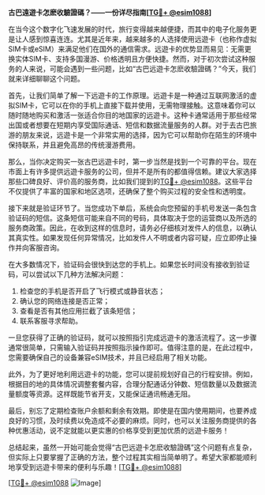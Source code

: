 **古巴遠遊卡怎麽收驗證碼？——一份详尽指南[[TG💪+ @esim1088](https://t.me/s/esim1088)]**

在当今这个数字化飞速发展的时代，旅行变得越来越便捷，而其中的电子化服务更是让人感到惊喜连连。尤其是近年来，越来越多的人选择使用远遊卡（也称作虚拟SIM卡或eSIM）来满足他们在国外的通信需求。远遊卡的优势显而易见：无需更换实体SIM卡、支持多国漫游、价格透明且方便快捷。然而，对于初次尝试这种服务的人来说，可能会遇到一些问题，比如“古巴远遊卡怎麽收驗證碼？”今天，我们就来详细聊聊这个问题。

首先，让我们简单了解一下远遊卡的工作原理。远遊卡是一种通过互联网激活的虚拟SIM卡，它可以在你的手机上直接下载并使用，无需物理接触。这意味着你可以随时随地购买和激活一张适合你目的地国家的远遊卡。这种卡通常适用于那些经常出国或者想要在短期内享受国际通话、短信和数据流量服务的人群。对于去古巴旅游的朋友来说，远遊卡是一个非常实用的选择，因为它可以帮助你在陌生的环境中保持联系，并且避免高昂的传统漫游费用。

那么，当你决定购买一张古巴远遊卡时，第一步当然是找到一个可靠的平台。现在市面上有许多提供远遊卡服务的公司，但并不是所有的都值得信赖。建议大家选择那些口碑良好、评价高的服务商，比如我们提到的[TG💪+ @esim1088](https://t.me/s/esim1088)。这些平台不仅提供了丰富的国家和地区选项，还确保了整个购买过程的安全性和透明度。

接下来就是验证环节了。当您成功下单后，系统会向您预留的手机号发送一条包含验证码的短信。这条短信可能来自不同的号码，具体取决于您的运营商以及所选的服务商政策。因此，在收到这样的信息时，请务必仔细核对发件人的信息，以确认其真实性。如果发现任何异常情况，比如发件人不明或者内容可疑，应立即停止操作并向客服咨询。

在大多数情况下，验证码会很快到达您的手机上。如果您长时间没有接收到验证码，可以尝试以下几种方法解决问题：

1. 检查您的手机是否开启了飞行模式或静音状态；
2. 确认您的网络连接是否正常；
3. 查看是否有其他应用拦截了该条短信；
4. 联系客服寻求帮助。

一旦您获得了正确的验证码，就可以按照指引完成远遊卡的激活流程了。这一步骤通常很简单，只需输入验证码并按照指示操作即可。值得注意的是，在此过程中，您需要确保自己的设备兼容eSIM技术，并且已经启用了相关功能。

此外，为了更好地利用远遊卡的功能，您可以提前规划好自己的行程安排。例如，根据目的地的具体情况调整套餐内容，合理分配通话分钟数、短信数量以及数据流量额度等资源。这样既能节省开支，又能保证通讯畅通无阻。

最后，别忘了定期检查账户余额和剩余有效期。即使是在国内使用期间，也要养成良好的习惯，及时续费以免造成不必要的麻烦。同时，也可以关注服务商提供的各种优惠活动，说不定就能以更实惠的价格享受到更加优质的远遊卡服务！

总结起来，虽然一开始可能会觉得“古巴远遊卡怎麽收驗證碼”这个问题有点复杂，但实际上只要掌握了正确的方法，整个过程其实相当简单明了。希望大家都能顺利地享受到远遊卡带来的便利与乐趣！[[TG💪+ @esim1088](https://t.me/s/esim1088)] 

[[TG💪+ @esim1088](https://t.me/s/esim1088) ![Image](https://i.postimg.cc/4NQfJmqS/Snipaste-2025-05-13-00-14-12.png)]